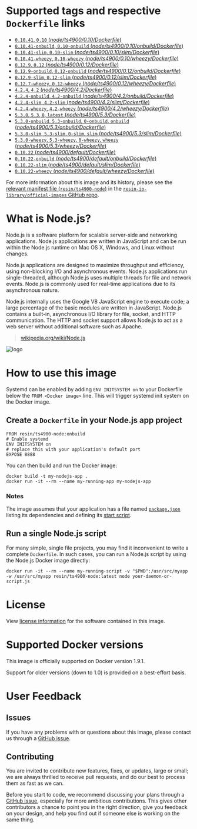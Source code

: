 # Supported tags and respective `Dockerfile` links

-	[`0.10.41`, `0.10` (*node/ts4900/0.10/Dockerfile*)](https://github.com/resin-io-library/base-images/blob/c6ec6680c3d256c02e773bf29e7d907e132c542a/node/ts4900/0.10/Dockerfile)
-	[`0.10.41-onbuild`, `0.10-onbuild` (*node/ts4900/0.10/onbuild/Dockerfile*)](https://github.com/resin-io-library/base-images/blob/c6ec6680c3d256c02e773bf29e7d907e132c542a/node/ts4900/0.10/onbuild/Dockerfile)
-	[`0.10.41-slim`, `0.10-slim` (*node/ts4900/0.10/slim/Dockerfile*)](https://github.com/resin-io-library/base-images/blob/c6ec6680c3d256c02e773bf29e7d907e132c542a/node/ts4900/0.10/slim/Dockerfile)
-	[`0.10.41-wheezy`, `0.10-wheezy` (*node/ts4900/0.10/wheezy/Dockerfile*)](https://github.com/resin-io-library/base-images/blob/c6ec6680c3d256c02e773bf29e7d907e132c542a/node/ts4900/0.10/wheezy/Dockerfile)
-	[`0.12.9`, `0.12` (*node/ts4900/0.12/Dockerfile*)](https://github.com/resin-io-library/base-images/blob/22e06093d343189f1d7c0b1c6904528638a99640/node/ts4900/0.12/Dockerfile)
-	[`0.12.9-onbuild`, `0.12-onbuild` (*node/ts4900/0.12/onbuild/Dockerfile*)](https://github.com/resin-io-library/base-images/blob/c6ec6680c3d256c02e773bf29e7d907e132c542a/node/ts4900/0.12/onbuild/Dockerfile)
-	[`0.12.9-slim`, `0.12-slim` (*node/ts4900/0.12/slim/Dockerfile*)](https://github.com/resin-io-library/base-images/blob/c6ec6680c3d256c02e773bf29e7d907e132c542a/node/ts4900/0.12/slim/Dockerfile)
-	[`0.12.7-wheezy`, `0.12-wheezy` (*node/ts4900/0.12/wheezy/Dockerfile*)](https://github.com/resin-io-library/base-images/blob/22e06093d343189f1d7c0b1c6904528638a99640/node/ts4900/0.12/wheezy/Dockerfile)
-	[`4.2.4`, `4.2` (*node/ts4900/4.2/Dockerfile*)](https://github.com/resin-io-library/base-images/blob/c6ec6680c3d256c02e773bf29e7d907e132c542a/node/ts4900/4.2/Dockerfile)
-	[`4.2.4-onbuild`, `4.2-onbuild` (*node/ts4900/4.2/onbuild/Dockerfile*)](https://github.com/resin-io-library/base-images/blob/c6ec6680c3d256c02e773bf29e7d907e132c542a/node/ts4900/4.2/onbuild/Dockerfile)
-	[`4.2.4-slim`, `4.2-slim` (*node/ts4900/4.2/slim/Dockerfile*)](https://github.com/resin-io-library/base-images/blob/c6ec6680c3d256c02e773bf29e7d907e132c542a/node/ts4900/4.2/slim/Dockerfile)
-	[`4.2.4-wheezy`, `4.2-wheezy` (*node/ts4900/4.2/wheezy/Dockerfile*)](https://github.com/resin-io-library/base-images/blob/c6ec6680c3d256c02e773bf29e7d907e132c542a/node/ts4900/4.2/wheezy/Dockerfile)
-	[`5.3.0`, `5.3`, `0`, `latest` (*node/ts4900/5.3/Dockerfile*)](https://github.com/resin-io-library/base-images/blob/c6ec6680c3d256c02e773bf29e7d907e132c542a/node/ts4900/5.3/Dockerfile)
-	[`5.3.0-onbuild`, `5.3-onbuild`, `0-onbuild`, `onbuild` (*node/ts4900/5.3/onbuild/Dockerfile*)](https://github.com/resin-io-library/base-images/blob/c6ec6680c3d256c02e773bf29e7d907e132c542a/node/ts4900/5.3/onbuild/Dockerfile)
-	[`5.3.0-slim`, `5.3-slim`, `0-slim`, `slim` (*node/ts4900/5.3/slim/Dockerfile*)](https://github.com/resin-io-library/base-images/blob/c6ec6680c3d256c02e773bf29e7d907e132c542a/node/ts4900/5.3/slim/Dockerfile)
-	[`5.3.0-wheezy`, `5.3-wheezy`, `0-wheezy`, `wheezy` (*node/ts4900/5.3/wheezy/Dockerfile*)](https://github.com/resin-io-library/base-images/blob/c6ec6680c3d256c02e773bf29e7d907e132c542a/node/ts4900/5.3/wheezy/Dockerfile)
-	[`0.10.22` (*node/ts4900/default/Dockerfile*)](https://github.com/resin-io-library/base-images/blob/c6ec6680c3d256c02e773bf29e7d907e132c542a/node/ts4900/default/Dockerfile)
-	[`0.10.22-onbuild` (*node/ts4900/default/onbuild/Dockerfile*)](https://github.com/resin-io-library/base-images/blob/4daa06ceeb6967baafc6b8de1ed2c1aa28918e6b/node/ts4900/default/onbuild/Dockerfile)
-	[`0.10.22-slim` (*node/ts4900/default/slim/Dockerfile*)](https://github.com/resin-io-library/base-images/blob/c6ec6680c3d256c02e773bf29e7d907e132c542a/node/ts4900/default/slim/Dockerfile)
-	[`0.10.22-wheezy` (*node/ts4900/default/wheezy/Dockerfile*)](https://github.com/resin-io-library/base-images/blob/c6ec6680c3d256c02e773bf29e7d907e132c542a/node/ts4900/default/wheezy/Dockerfile)

For more information about this image and its history, please see the [relevant manifest file (`resin/ts4900-node`)](https://github.com/resin-io-library/official-images/blob/master/library/ts4900-node) in the [`resin-io-library/official-images` GitHub repo](https://github.com/resin-io-library/official-images).

# What is Node.js?

Node.js is a software platform for scalable server-side and networking applications. Node.js applications are written in JavaScript and can be run within the Node.js runtime on Mac OS X, Windows, and Linux without changes.

Node.js applications are designed to maximize throughput and efficiency, using non-blocking I/O and asynchronous events. Node.js applications run single-threaded, although Node.js uses multiple threads for file and network events. Node.js is commonly used for real-time applications due to its asynchronous nature.

Node.js internally uses the Google V8 JavaScript engine to execute code; a large percentage of the basic modules are written in JavaScript. Node.js contains a built-in, asynchronous I/O library for file, socket, and HTTP communication. The HTTP and socket support allows Node.js to act as a web server without additional software such as Apache.

> [wikipedia.org/wiki/Node.js](https://en.wikipedia.org/wiki/Node.js)

![logo](https://raw.githubusercontent.com/resin-io-library/docs/master/ts4900-node/logo.png)

# How to use this image

Systemd can be enabled by adding `ENV INITSYSTEM on` to your Dockerfile below the `FROM <Docker image>` line. This will trigger systemd init system on the Docker image.

## Create a `Dockerfile` in your Node.js app project

	FROM resin/ts4900-node:onbuild
	# Enable systemd
	ENV INITSYSTEM on
	# replace this with your application's default port
	EXPOSE 8888

You can then build and run the Docker image:

	docker build -t my-nodejs-app .
	docker run -it --rm --name my-running-app my-nodejs-app

### Notes

The image assumes that your application has a file named [`package.json`](https://docs.npmjs.com/files/package.json) listing its dependencies and defining its [start script](https://docs.npmjs.com/misc/scripts#default-values).

## Run a single Node.js script

For many simple, single file projects, you may find it inconvenient to write a complete `Dockerfile`. In such cases, you can run a Node.js script by using the Node.js Docker image directly:

	docker run -it --rm --name my-running-script -v "$PWD":/usr/src/myapp -w /usr/src/myapp resin/ts4900-node:latest node your-daemon-or-script.js

# License

View [license information](https://github.com/joyent/node/blob/master/LICENSE) for the software contained in this image.

# Supported Docker versions

This image is officially supported on Docker version 1.9.1.

Support for older versions (down to 1.0) is provided on a best-effort basis.

# User Feedback

## Issues

If you have any problems with or questions about this image, please contact us through a [GitHub issue](https://github.com/resin-io-library/base-images/issues).

## Contributing

You are invited to contribute new features, fixes, or updates, large or small; we are always thrilled to receive pull requests, and do our best to process them as fast as we can.

Before you start to code, we recommend discussing your plans through a [GitHub issue](https://github.com/resin-io-library/base-images/issues), especially for more ambitious contributions. This gives other contributors a chance to point you in the right direction, give you feedback on your design, and help you find out if someone else is working on the same thing.
